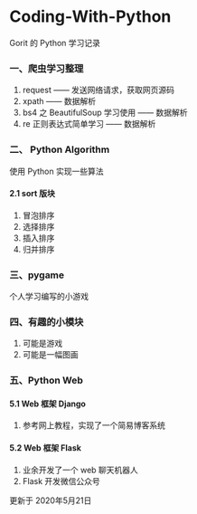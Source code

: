 # Coding-With-Python
Gorit 的 Python 学习记录

### 一、爬虫学习整理
1. request —— 发送网络请求，获取网页源码
2. xpath —— 数据解析
3. bs4 之 BeautifulSoup 学习使用 —— 数据解析
4. re 正则表达式简单学习 —— 数据解析

### 二、 Python Algorithm
使用 Python 实现一些算法

#### 2.1 sort 版块
1. 冒泡排序
2. 选择排序
3. 插入排序
4. 归并排序

### 三、pygame
个人学习编写的小游戏

### 四、有趣的小模块
1. 可能是游戏
2. 可能是一幅图画

### 五、Python Web
#### 5.1 Web 框架 Django
1. 参考网上教程，实现了一个简易博客系统

#### 5.2 Web 框架 Flask
1. 业余开发了一个 web 聊天机器人
2. Flask 开发微信公众号

更新于 2020年5月21日